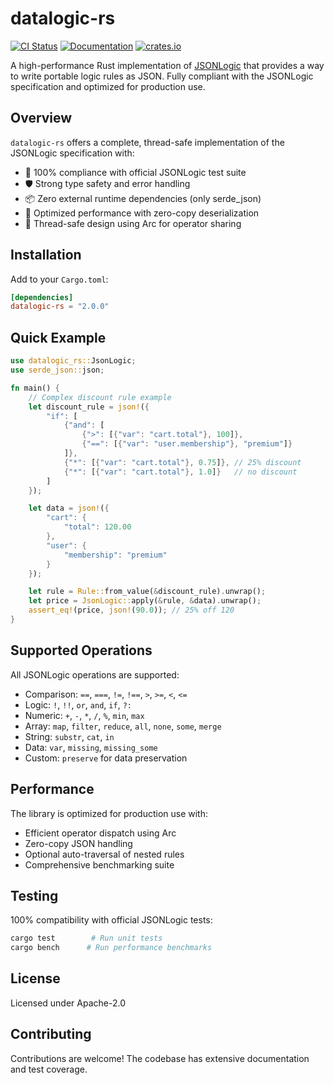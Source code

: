 # datalogic-rs

[![CI Status](https://github.com/Open-Payments/datalogic-rs/actions/workflows/crate-publish.yml/badge.svg)](https://github.com/Open-Payments/datalogic-rs/actions?query=crate-publish)
[![Documentation](https://docs.rs/datalogic-rs/badge.svg)](https://docs.rs/datalogic-rs)
[![crates.io](https://img.shields.io/crates/v/datalogic-rs.svg)](https://crates.io/crates/datalogic-rs)

A high-performance Rust implementation of [JSONLogic](http://jsonlogic.com) that provides a way to write portable logic rules as JSON. Fully compliant with the JSONLogic specification and optimized for production use.

## Overview

`datalogic-rs` offers a complete, thread-safe implementation of the JSONLogic specification with:

- 💯 100% compliance with official JSONLogic test suite
- 🛡️ Strong type safety and error handling
- 📦 Zero external runtime dependencies (only serde_json)
- 🚀 Optimized performance with zero-copy deserialization
- 🧵 Thread-safe design using Arc for operator sharing

## Installation

Add to your `Cargo.toml`:

```toml
[dependencies]
datalogic-rs = "2.0.0"
```

## Quick Example

```rust
use datalogic_rs::JsonLogic;
use serde_json::json;

fn main() {
    // Complex discount rule example
    let discount_rule = json!({
        "if": [
            {"and": [
                {">": [{"var": "cart.total"}, 100]},
                {"==": [{"var": "user.membership"}, "premium"]}
            ]},
            {"*": [{"var": "cart.total"}, 0.75]}, // 25% discount
            {"*": [{"var": "cart.total"}, 1.0]}   // no discount
        ]
    });

    let data = json!({
        "cart": {
            "total": 120.00
        },
        "user": {
            "membership": "premium"
        }
    });

    let rule = Rule::from_value(&discount_rule).unwrap();
    let price = JsonLogic::apply(&rule, &data).unwrap();
    assert_eq!(price, json!(90.0)); // 25% off 120
}
```

## Supported Operations

All JSONLogic operations are supported:

- Comparison: `==`, `===`, `!=`, `!==`, `>`, `>=`, `<`, `<=`
- Logic: `!`, `!!`, `or`, `and`, `if`, `?:`
- Numeric: `+`, `-`, `*`, `/`, `%`, `min`, `max`
- Array: `map`, `filter`, `reduce`, `all`, `none`, `some`, `merge`  
- String: `substr`, `cat`, `in`
- Data: `var`, `missing`, `missing_some`
- Custom: `preserve` for data preservation

## Performance

The library is optimized for production use with:

- Efficient operator dispatch using Arc
- Zero-copy JSON handling
- Optional auto-traversal of nested rules
- Comprehensive benchmarking suite

## Testing

100% compatibility with official JSONLogic tests:

```bash
cargo test        # Run unit tests
cargo bench      # Run performance benchmarks
```

## License

Licensed under Apache-2.0

## Contributing

Contributions are welcome! The codebase has extensive documentation and test coverage.